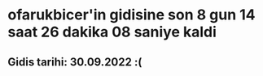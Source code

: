 # ofarukbicer'in gidisine son 8 gun 14 saat 26 dakika 08 saniye kaldi

## Gidis tarihi: 30.09.2022 :(